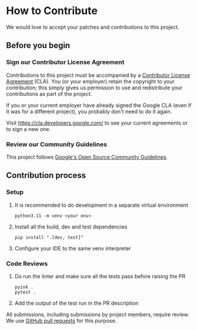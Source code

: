 # How to Contribute

We would love to accept your patches and contributions to this project.

## Before you begin

### Sign our Contributor License Agreement

Contributions to this project must be accompanied by a
[Contributor License Agreement](https://cla.developers.google.com/about) (CLA).
You (or your employer) retain the copyright to your contribution; this simply
gives us permission to use and redistribute your contributions as part of the
project.

If you or your current employer have already signed the Google CLA (even if it
was for a different project), you probably don't need to do it again.

Visit <https://cla.developers.google.com/> to see your current agreements or to
sign a new one.

### Review our Community Guidelines

This project follows [Google's Open Source Community
Guidelines](https://opensource.google/conduct/).

## Contribution process

### Setup
1. It is recommended to do development in a separate virtual environment

    ```shell
    python3.11 -m venv <your env>
    ```

2. Install all the build, dev and test dependencies

    ```shell
    pip install ".[dev, test]"
    ```

3. Configure your IDE to the same venv interpreter

### Code Reviews
1. Do run the linter and make sure all the tests pass before raising the PR
    ```shell
    pyink .
    pytest .
    ```
2. Add the output of the test run in the PR description

All submissions, including submissions by project members, require review. We
use [GitHub pull requests](https://docs.github.com/articles/about-pull-requests)
for this purpose.
